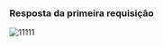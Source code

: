 ### Resposta da primeira requisição

![11111](https://user-images.githubusercontent.com/93635431/161146280-6616edab-3325-4877-8e65-be6844f42edc.png)
